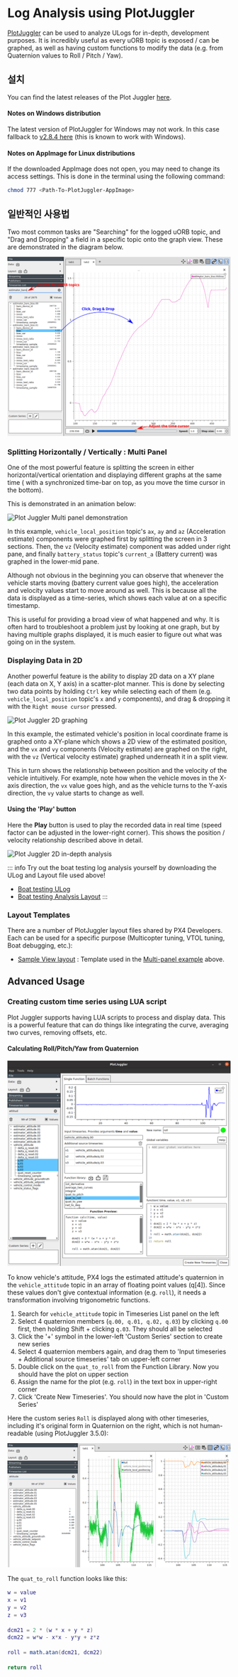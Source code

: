 # Log Analysis using PlotJuggler

[PlotJuggler](https://github.com/facontidavide/PlotJuggler) can be used to analyze ULogs for in-depth, development purposes. It is incredibly useful as every uORB topic is exposed / can be graphed, as well as having custom functions to modify the data (e.g. from Quaternion values to Roll / Pitch / Yaw).

## 설치

You can find the latest releases of the Plot Juggler [here](https://github.com/facontidavide/PlotJuggler/releases).

#### Notes on Windows distribution

The latest version of PlotJuggler for Windows may not work. In this case fallback to [v2.8.4 here](https://github.com/facontidavide/PlotJuggler/releases/tag/2.8.4) (this is known to work with Windows).

#### Notes on AppImage for Linux distributions

If the downloaded AppImage does not open, you may need to change its access settings. This is done in the terminal using the following command:

```sh
chmod 777 <Path-To-PlotJuggler-AppImage>
```

## 일반적인 사용법

Two most common tasks are "Searching" for the logged uORB topic, and "Drag and Dropping" a field in a specific topic onto the graph view. These are demonstrated in the diagram below.

![Plot Juggler basic usage](../../assets/flight_log_analysis/plot_juggler/plotjuggler_timeseries_search_and_drop.svg)

### Splitting Horizontally / Vertically : Multi Panel

One of the most powerful feature is splitting the screen in either horizontal/vertical orientation and displaying different graphs at the same time ( with a synchronized time-bar on top, as you move the time cursor in the bottom).

This is demonstrated in an animation below:

![Plot Juggler Multi panel demonstration](../../assets/flight_log_analysis/plot_juggler/plotjuggler_dragdrop_multipanel.gif)

In this example, `vehicle_local_position` topic's `ax`, `ay` and `az` (Acceleration estimate) components were graphed first by splitting the screen in 3 sections. Then, the `vz` (Velocity estimate) component was added under right pane, and finally `battery_status` topic's `current_a` (Battery current) was graphed in the lower-mid pane.

Although not obvious in the beginning you can observe that whenever the vehicle starts moving (battery current value goes high), the acceleration and velocity values start to move around as well. This is because all the data is displayed as a time-series, which shows each value at on a specific timestamp.

This is useful for providing a broad view of what happened and why. It is often hard to troubleshoot a problem just by looking at one graph, but by having multiple graphs displayed, it is much easier to figure out what was going on in the system.

### Displaying Data in 2D

Another powerful feature is the ability to display 2D data on a XY plane (each data on X, Y axis) in a scatter-plot manner. This is done by selecting two data points by holding `Ctrl` key while selecting each of them (e.g. `vehicle_local_position` topic's `x` and `y` components), and drag & dropping it with the `Right mouse cursor` pressed.

![Plot Juggler 2D graphing](../../assets/flight_log_analysis/plot_juggler/plotjuggler_2d_graph.gif)

In this example, the estimated vehicle's position in local coordinate frame is graphed onto a XY-plane which shows a 2D view of the estimated position, and the `vx` and `vy` components (Velocity estimate) are graphed on the right, with the `vz` (Vertical velocity estimate) graphed underneath it in a split view.

This in turn shows the relationship between position and the velocity of the vehicle intuitively. For example, note how when the vehicle moves in the X-axis direction, the `vx` value goes high, and as the vehicle turns to the Y-axis direction, the `vy` value starts to change as well.

#### Using the 'Play' button

Here the **Play** button is used to play the recorded data in real time (speed factor can be adjusted in the lower-right corner). This shows the position / velocity relationship described above in detail.

![Plot Juggler 2D in-depth analysis](../../assets/flight_log_analysis/plot_juggler/plotjuggler_2d_graph_pos_vel_analysis.gif)

::: info Try out the boat testing log analysis yourself by downloading the ULog and Layout file used above!
- [Boat testing ULog](https://github.com/PX4/PX4-user_guide/raw/main/assets/flight_log_analysis/plot_juggler/sample_log_boat_testing_2022-7-28-13-31-16.ulg)
- [Boat testing Analysis Layout](https://raw.githubusercontent.com/PX4/PX4-user_guide/main/assets/flight_log_analysis/plot_juggler/sample_log_boat_testing_layout.xml)
:::

### Layout Templates

There are a number of PlotJuggler layout files shared by PX4 Developers. Each can be used for a specific purpose (Multicopter tuning, VTOL tuning, Boat debugging, etc.):

* [Sample View layout](https://github.com/PX4/PX4-user_guide/blob/main/assets/flight_log_analysis/plot_juggler/plotjuggler_sample_view.xml) : Template used in the [Multi-panel example](#splitting-horizontally-vertically-multi-panel) above.


## Advanced Usage

### Creating custom time series using LUA script

Plot Juggler supports having LUA scripts to process and display data. This is a powerful feature that can do things like integrating the curve, averaging two curves, removing offsets, etc.

#### Calculating Roll/Pitch/Yaw from Quaternion

![Quaternion to Roll using Lua script](../../assets/flight_log_analysis/plot_juggler/plotjuggler_quaternion_to_roll_lua_script.png)

To know vehicle's attitude, PX4 logs the estimated attitude's quaternion in the `vehicle_attitude` topic in an array of floating point values (q[4]). Since these values don't give contextual information (e.g. `roll`), it needs a transformation involving trigonometric functions.

1. Search for `vehicle_attitude` topic in Timeseries List panel on the left
2. Select 4 quaternion members (`q.00, q.01, q.02, q.03`) by clicking `q.00` first, then holding Shift + clicking `q.03`. They should all be selected
3. Click the '+' symbol in the lower-left 'Custom Series' section to create new series
4. Select 4 quaternion members again, and drag them to 'Input timeseries + Additional source timeseries' tab on upper-left corner
5. Double click on the `quat_to_roll` from the Function Library. Now you should have the plot on upper section
6. Assign the name for the plot (e.g. `roll`) in the text box in upper-right corner
7. Click 'Create New Timeseries'. You should now have the plot in 'Custom Series'

Here the custom series `Roll` is displayed along with other timeseries, including it's original form in Quaternion on the right, which is not human-readable (using PlotJuggler 3.5.0):

![Quaternion Roll plotted](../../assets/flight_log_analysis/plot_juggler/plotjuggler_quaternion_roll_plotted.png)

The `quat_to_roll` function looks like this:
```lua
w = value
x = v1
y = v2
z = v3

dcm21 = 2 * (w * x + y * z)
dcm22 = w*w - x*x - y*y + z*z

roll = math.atan(dcm21, dcm22)

return roll
```
